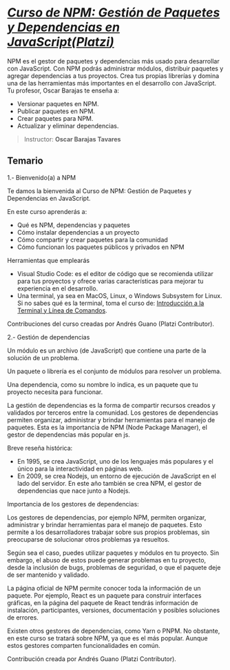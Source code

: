 # [*Curso de NPM: Gestión de Paquetes y Dependencias en JavaScript(**Platzi**)*](https://platzi.com/cursos/npm/)

NPM es el gestor de paquetes y dependencias más usado para desarrollar con JavaScript. Con NPM podrás administrar módulos, distribuir paquetes y agregar dependencias a tus proyectos. Crea tus propias librerías y domina una de las herramientas más importantes en el desarrollo con JavaScript. Tu profesor, Oscar Barajas te enseña a:

* Versionar paquetes en NPM.
* Publicar paquetes en NPM.
* Crear paquetes para NPM.
* Actualizar y eliminar dependencias.

> Instructor: **Oscar Barajas Tavares**

## Temario

1.- Bienvenido(a) a NPM

Te damos la bienvenida al Curso de NPM: Gestión de Paquetes y Dependencias en JavaScript.

En este curso aprenderás a:

* Qué es NPM, dependencias y paquetes
* Cómo instalar dependencias a un proyecto
* Cómo compartir y crear paquetes para la comunidad
* Cómo funcionan los paquetes públicos y privados en NPM

Herramientas que emplearás

* Visual Studio Code: es el editor de código que se recomienda utilizar para tus proyectos y ofrece varias características para mejorar tu experiencia en el desarrollo.
* Una terminal, ya sea en MacOS, Linux, o Windows Subsystem for Linux. Si no sabes qué es la terminal, toma el curso de: [Introducción a la Terminal y Línea de Comandos](https://platzi.com/cursos/terminal/).

Contribuciones del curso creadas por Andrés Guano (Platzi Contributor).

2.- Gestión de dependencias

Un módulo es un archivo (de JavaScript) que contiene una parte de la solución de un problema.

Un paquete o librería es el conjunto de módulos para resolver un problema.

Una dependencia, como su nombre lo indica, es un paquete que tu proyecto necesita para funcionar.

La gestión de dependencias es la forma de compartir recursos creados y validados por terceros entre la comunidad. Los gestores de dependencias permiten organizar, administrar y brindar herramientas para el manejo de paquetes. Esta es la importancia de NPM (Node Package Manager), el gestor de dependencias más popular en js.

Breve reseña histórica:

* En 1995, se crea JavaScript, uno de los lenguajes más populares y el único para la interactividad en páginas web.
* En 2009, se crea Nodejs, un entorno de ejecución de JavaScript en el lado del servidor. En este año también se crea NPM, el gestor de dependencias que nace junto a Nodejs.

Importancia de los gestores de dependencias:

Los gestores de dependencias, por ejemplo NPM, permiten organizar, administrar y brindar herramientas para el manejo de paquetes. Esto permite a los desarrolladores trabajar sobre sus propios problemas, sin preocuparse de solucionar otros problemas ya resueltos.

Según sea el caso, puedes utilizar paquetes y módulos en tu proyecto. Sin embargo, el abuso de estos puede generar problemas en tu proyecto, desde la inclusión de bugs, problemas de seguridad, o que el paquete deje de ser mantenido y validado.

La página oficial de NPM permite conocer toda la información de un paquete. Por ejemplo, React es un paquete para construir interfaces gráficas, en la página del paquete de React tendrás información de instalación, participantes, versiones, documentación y posibles soluciones de errores.

Existen otros gestores de dependencias, como Yarn o PNPM. No obstante, en este curso se tratará sobre NPM, ya que es el más popular. Aunque estos gestores comparten funcionalidades en común.

Contribución creada por Andrés Guano (Platzi Contributor).
